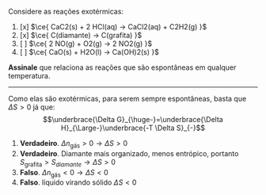 Considere as reações exotérmicas: 

1. [x] $\ce{ CaC2(s) + 2 HCl(aq) -> CaCl2(aq) + C2H2(g) }$
2. [x] $\ce{ C(diamante) -> C(grafita) }$
3. [ ] $\ce{ 2 NO(g) + O2(g) -> 2 NO2(g) }$
4. [ ] $\ce{ CaO(s) + H2O(l) -> Ca(OH)2(s) }$

**Assinale** que relaciona as reações que são espontâneas em qualquer temperatura.

---

Como elas são exotérmicas, para serem sempre espontâneas, basta que $\Delta S>0$  já que:
$$\underbrace{\Delta G}_{\huge-}=\underbrace{\Delta H}_{\Large-}\underbrace{-T \Delta S}_{-}$$

1. **Verdadeiro**. $\Delta n_{\text{gás}}>0\rightarrow \Delta S>0$
2. **Verdadeiro**. Diamante mais organizado, menos entrópico, portanto $S_{\text{grafita}}>S_{diamante}\rightarrow \Delta S>0$
3. **Falso**. $\Delta n_{\text{gás}}<0\rightarrow \Delta S<0$
4. **Falso**. líquido virando sólido $\Delta S<0$
